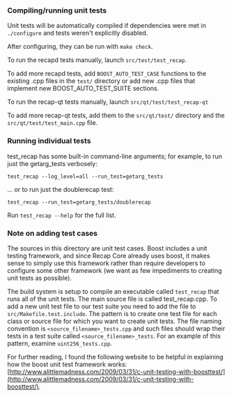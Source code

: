 ### Compiling/running unit tests

Unit tests will be automatically compiled if dependencies were met in `./configure`
and tests weren't explicitly disabled.

After configuring, they can be run with `make check`.

To run the recapd tests manually, launch `src/test/test_recap`.

To add more recapd tests, add `BOOST_AUTO_TEST_CASE` functions to the existing
.cpp files in the `test/` directory or add new .cpp files that
implement new BOOST_AUTO_TEST_SUITE sections.

To run the recap-qt tests manually, launch `src/qt/test/test_recap-qt`

To add more recap-qt tests, add them to the `src/qt/test/` directory and
the `src/qt/test/test_main.cpp` file.

### Running individual tests

test_recap has some built-in command-line arguments; for
example, to run just the getarg_tests verbosely:

    test_recap --log_level=all --run_test=getarg_tests

... or to run just the doublerecap test:

    test_recap --run_test=getarg_tests/doublerecap

Run `test_recap --help` for the full list.

### Note on adding test cases

The sources in this directory are unit test cases.  Boost includes a
unit testing framework, and since Recap Core already uses boost, it makes
sense to simply use this framework rather than require developers to
configure some other framework (we want as few impediments to creating
unit tests as possible).

The build system is setup to compile an executable called `test_recap`
that runs all of the unit tests.  The main source file is called
test_recap.cpp. To add a new unit test file to our test suite you need
to add the file to `src/Makefile.test.include`. The pattern is to create 
one test file for each class or source file for which you want to create 
unit tests.  The file naming convention is `<source_filename>_tests.cpp` 
and such files should wrap their tests in a test suite 
called `<source_filename>_tests`. For an example of this pattern, 
examine `uint256_tests.cpp`.

For further reading, I found the following website to be helpful in
explaining how the boost unit test framework works:
[http://www.alittlemadness.com/2009/03/31/c-unit-testing-with-boosttest/](http://www.alittlemadness.com/2009/03/31/c-unit-testing-with-boosttest/).
